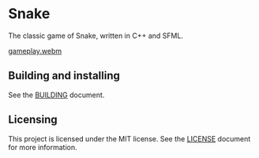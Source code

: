 # Snake

The classic game of Snake, written in C++ and SFML.

[gameplay.webm](https://github.com/Ja-Uyoma/Snake/assets/gameplay.webm)

## Building and installing

See the [BUILDING](BUILDING.md) document.

## Licensing

This project is licensed under the MIT license. See the [LICENSE](LICENSE) document
for more information.
